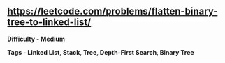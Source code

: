 ## https://leetcode.com/problems/flatten-binary-tree-to-linked-list/

**Difficulty - Medium**

**Tags - Linked List, Stack, Tree, Depth-First Search, Binary Tree**
